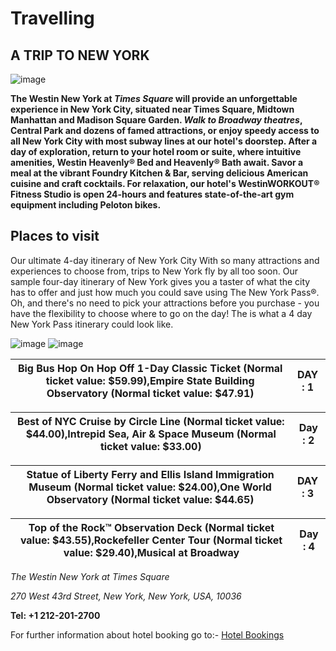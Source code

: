 # Travelling
  ## A TRIP TO NEW YORK
  ![image](https://hldak.mmtcdn.com/prod-s3-hld-hpcmsadmin/holidays/images/cities/3665/New%20York%20-%205.jpg?crop=259:168&downsize=259:168) 
      
   **The Westin New York at *Times Square* will provide an unforgettable experience in New York City, situated near Times Square, Midtown Manhattan and Madison Square Garden.
    *Walk to Broadway theatres*, Central Park and dozens of famed attractions, or enjoy speedy access to all New York City with most subway lines at our hotel's doorstep.
    After a day of exploration, return to your hotel room or suite, where intuitive amenities, Westin Heavenly® Bed and Heavenly® Bath await. Savor a meal at the vibrant Foundry Kitchen & Bar, serving delicious American cuisine and craft cocktails.
    For relaxation, our hotel's WestinWORKOUT® Fitness Studio is open 24-hours and features state-of-the-art gym equipment including Peloton bikes.**
    

 ## Places to visit
 Our ultimate 4-day itinerary of New York City
With so many attractions and experiences to choose from, trips to New York fly by all too soon. 
Our sample four-day itinerary of New York gives you a taster of what the city has to offer and just how much you could save using The New York Pass®. 
Oh, and there's no need to pick your attractions before you purchase - you have the flexibility to choose where to go on the day! The is what a 4 day New York Pass itinerary could look like.

![image](https://res.cloudinary.com/thrillophilia/image/upload/c_fill,dpr_1.5,f_auto,fl_progressive.strip_profile,g_auto,h_600,q_auto,w_auto/v1/filestore/3sjqxzgde80juroj132fhpek537m_1594464142_shutterstock_160968266.jpg)
![image](https://res.cloudinary.com/thrillophilia/image/upload/c_fill,dpr_1.5,f_auto,fl_progressive.strip_profile,g_auto,h_600,q_auto,w_auto/v1/filestore/lposrys67w4gphx9sphak8ogprrf_1594464143_shutterstock_213395542.jpg)

 | Big Bus Hop On Hop Off 1-Day Classic Ticket (Normal ticket value: $59.99),Empire State Building Observatory (Normal ticket value: $47.91)|DAY : 1 |
|---------------------------------------------|---------|


| Best of NYC Cruise by Circle Line (Normal ticket value: $44.00),Intrepid Sea, Air & Space Museum (Normal ticket value: $33.00)| Day : 2|
|---------------------------------------------|---------|


| Statue of Liberty Ferry and Ellis Island Immigration Museum (Normal ticket value: $24.00),One World Observatory (Normal ticket value: $44.65)| DAY : 3 |
|---------------------------------------------|----------|

|Top of the Rock™ Observation Deck (Normal ticket value: $43.55),Rockefeller Center Tour (Normal ticket value: $29.40),Musical at Broadway| Day : 4   |
|---------------------------------------------|---------|

*The Westin New York at Times Square*

*270 West 43rd Street, New York, New York, USA, 10036*

**Tel: +1 212-201-2700**

For further information about hotel booking go to:-
[Hotel Bookings](https://www.agoda.com/en-in/pages/agoda/default/DestinationSearchResult.aspx?city=318&site_id=1914936&tag=008307bc-c88c-4b1e-a068-0600b1119ae5&msclkid=f500fb7000151c1b6c9a9f0ac45cab9a)
